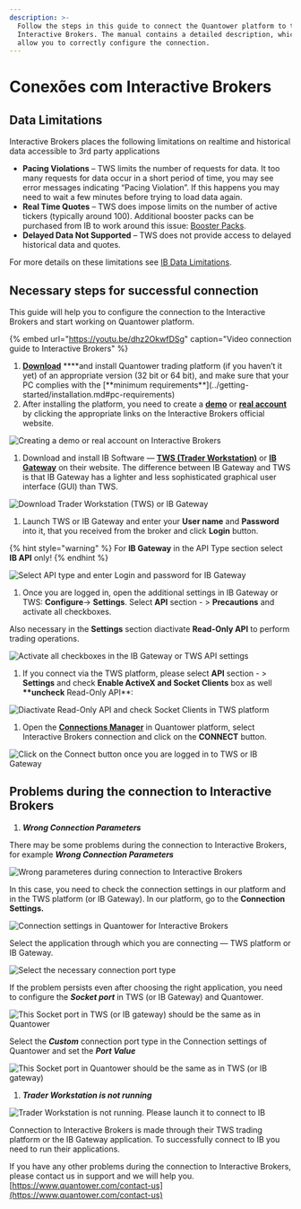 ```yaml
---
description: >-
  Follow the steps in this guide to connect the Quantower platform to the
  Interactive Brokers. The manual contains a detailed description, which will
  allow you to correctly configure the connection.
---
```


# Conexões com Interactive Brokers

## Data Limitations

Interactive Brokers places the following limitations on realtime and historical data accessible to 3rd party applications

* **Pacing Violations** – TWS limits the number of requests for data. It too many requests for data occur in a short period of time, you may see error messages indicating “Pacing Violation”. If this happens you may need to wait a few minutes before trying to load data again. 
* **Real Time Quotes** – TWS does impose limits on the number of active tickers \(typically around 100\). Additional booster packs can be purchased from IB to work around this issue: [Booster Packs](https://www.interactivebrokers.com/en/index.php?f=14193). 
* **Delayed Data Not Supported** – TWS does not provide access to delayed historical data and quotes. 

For more details on these limitations see [IB Data Limitations](https://interactivebrokers.github.io/tws-api/historical_limitations.html#gsc.tab=0).

## Necessary steps for successful connection

This guide will help you to configure the connection to the Interactive Brokers and start working on Quantower platform.

{% embed url="https://youtu.be/dhz2OkwfDSg" caption="Video connection guide to Interactive Brokers" %}

1. [**Download**](https://www.quantower.com/) **\*\*and install Quantower trading platform \(if you haven’t it yet\) of an appropriate version \(32 bit or 64 bit\), and make sure that your PC complies with the \[**minimum requirements\*\*\]\(../getting-started/installation.md\#pc-requirements\) 
2. After installing the platform, you need to create a [**demo**](https://www.interactivebrokers.co.uk/en/index.php?f=1286) or [**real account**](https://www.interactivebrokers.com/en/home.php) by clicking the appropriate links on the Interactive Brokers official website.

![Creating a demo or real account on Interactive Brokers](../.gitbook/assets/create-demo-and-real-account-interactive-brokers.png)

1. Download and install IB Software — [**TWS \(Trader Workstation\)**](https://www.interactivebrokers.co.uk/en/index.php?f=14099#tws-software) or [**IB Gateway**](https://www.interactivebrokers.co.uk/en/index.php?f=16454) on their website. The difference between IB Gateway and TWS is that IB Gateway has a lighter and less sophisticated graphical user interface \(GUI\) than TWS.

![Download Trader Workstation \(TWS\) or IB Gateway](../.gitbook/assets/download-tws-or-ib-gateway.png)

1. Launch TWS or IB Gateway and enter your **User name** and **Password** into it, that you received from the broker and click **Login** button.

{% hint style="warning" %}
For **IB Gateway** in the API Type section select **IB API** only!
{% endhint %}

![Select API type and enter Login and password for IB Gateway](../.gitbook/assets/ib-gateway-credentials.png)

1. Once you are logged in, open the additional settings in IB Gateway or TWS:  **Configure**-&gt; **Settings**. Select **API** section - &gt;  **Precautions** and activate all checkboxes.

Also necessary in the **Settings** section diactivate **Read-Only API** to perform trading operations.

![Activate all checkboxes in the IB Gateway or TWS API settings](../.gitbook/assets/api-settings-for-ib.png)

1. If you connect via the TWS platform, please select **API** section - &gt; **Settings** and check **Enable ActiveX and Socket Clients** box as well **\*\*uncheck** Read-Only API\*\*:

![Diactivate Read-Only API and check Socket Clients in TWS platform](../.gitbook/assets/trader-workstation-api-settings.png)

1. Open the [**Connections Manager**](connections-manager.md) in Quantower platform, select Interactive Brokers connection and click on the **CONNECT** button. 

![Click on the Connect button once you are logged in to TWS or IB Gateway](../.gitbook/assets/connections-manager-for-ib.png)

## Problems during the connection to Interactive Brokers

1. _**Wrong Connection Parameters**_

There may be some problems during the connection to Interactive Brokers, for example _**Wrong Connection Parameters**_

![Wrong parameteres during connection to Interactive Brokers](../.gitbook/assets/connections-manager-for-ib_error.png)

In this case, you need to check the connection settings in our platform and in the TWS platform \(or IB Gateway\). In our platform, go to the **Connection Settings.**

![Connection settings in Quantower for Interactive Brokers](../.gitbook/assets/connections-manager-for-ib_settings.png)

Select the application through which you are connecting — TWS platform or IB Gateway.

![Select the necessary connection port type](../.gitbook/assets/connection-settings-for-ib.png)

If the problem persists even after choosing the right application, you need to configure the _**Socket port**_ in TWS \(or IB Gateway\) and Quantower.

![This Socket port in TWS \(or IB gateway\) should be the same as in Quantower](../.gitbook/assets/socket-port.png)

Select the _**Custom**_ connection port type in the Connection settings of Quantower and set the _**Port Value**_

![This Socket port in Quantower should be the same as in TWS \(or IB gateway\)](../.gitbook/assets/custom-socket-port.png)

1. _**Trader Workstation is not running**_

![Trader Workstation is not running. Please launch it to connect to IB](../.gitbook/assets/connections-manager-for-ib_tws_error.png)

Connection to Interactive Brokers is made through their TWS trading platform or the IB Gateway application. To successfully connect to IB you need to run their applications.

If you have any other problems during the connection to Interactive Brokers, please contact us in support and we will help you. [https://www.quantower.com/contact-us](https://www.quantower.com/contact-us)

